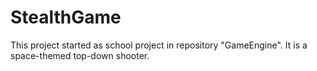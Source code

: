 # StealthGame

This project started as school project in repository "GameEngine".  It is a space-themed top-down shooter.

